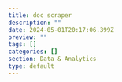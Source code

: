 ```yaml
---
title: doc scraper
description: ""
date: 2024-05-01T20:17:06.399Z
preview: ""
tags: []
categories: []
section: Data & Analytics
type: default
---
```

